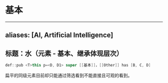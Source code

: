 # 基本
---
aliases: [AI, Artificial Intelligence]
---

## 标题：水（元素 - 基本、继承体现层次）

```java
def::pub <T>this p=<D, D1> super [[基本]]，[[Other]] has [B, C, D]
```


扁平的同级元素目前却只能通过筛选看到不能直接且可观的看到。